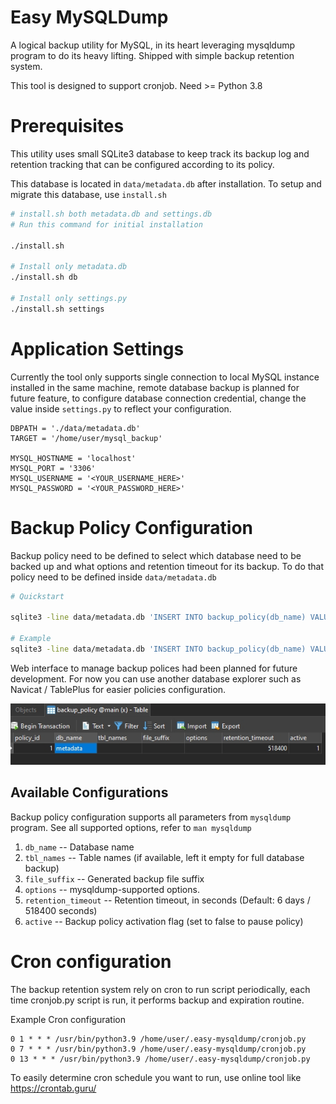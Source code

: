 # Easy MySQLDump

A logical backup utility for MySQL, in its heart leveraging mysqldump program to do its heavy lifting. Shipped with simple backup retention system.

This tool is designed to support cronjob. Need >= Python 3.8

# Prerequisites

This utility uses small SQLite3 database to keep track its backup log and retention tracking that can be configured according to its policy.

This database is located in `data/metadata.db` after installation. To setup and migrate this database, use `install.sh`

```sh
# install.sh both metadata.db and settings.db
# Run this command for initial installation

./install.sh

# Install only metadata.db
./install.sh db

# Install only settings.py
./install.sh settings
```

# Application Settings

Currently the tool only supports single connection to local MySQL instance installed in the same machine, remote database backup is planned for future feature, to configure database connection credential, change the value inside `settings.py` to reflect your configuration.

```python3
DBPATH = './data/metadata.db'
TARGET = '/home/user/mysql_backup'

MYSQL_HOSTNAME = 'localhost'
MYSQL_PORT = '3306'
MYSQL_USERNAME = '<YOUR_USERNAME_HERE>'
MYSQL_PASSWORD = '<YOUR_PASSWORD_HERE>'
```

# Backup Policy Configuration

Backup policy need to be defined to select which database need to be backed up and what options and retention timeout for its backup. To do that policy need to be defined inside `data/metadata.db`

```sh
# Quickstart

sqlite3 -line data/metadata.db 'INSERT INTO backup_policy(db_name) VALUES(database_name)'

# Example
sqlite3 -line data/metadata.db 'INSERT INTO backup_policy(db_name) VALUES("mysql")'
```

Web interface to manage backup polices had been planned for future development. For now you can use another database explorer such as Navicat / TablePlus for easier policies configuration.

![Policy table on Navicat](./assets/navicat.jpg)

## Available Configurations

Backup policy configuration supports all parameters from `mysqldump` program. See all supported options, refer to `man mysqldump`

1. `db_name` -- Database name
2. `tbl_names` -- Table names (if available, left it empty for full database backup)
3. `file_suffix` -- Generated backup file suffix 
4. `options` -- mysqldump-supported options.
5. `retention_timeout` -- Retention timeout, in seconds (Default: 6 days / 518400 seconds)
6. `active` -- Backup policy activation flag (set to false to pause policy)

# Cron configuration

The backup retention system rely on cron to run script periodically, each time cronjob.py script is run, it performs backup and expiration routine.

Example Cron configuration

```
0 1 * * * /usr/bin/python3.9 /home/user/.easy-mysqldump/cronjob.py
0 7 * * * /usr/bin/python3.9 /home/user/.easy-mysqldump/cronjob.py
0 13 * * * /usr/bin/python3.9 /home/user/.easy-mysqldump/cronjob.py
```

To easily determine cron schedule you want to run, use online tool like https://crontab.guru/
